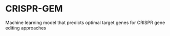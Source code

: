 # CRISPR-GEM
Machine learning model that predicts optimal target genes for CRISPR gene editing approaches
